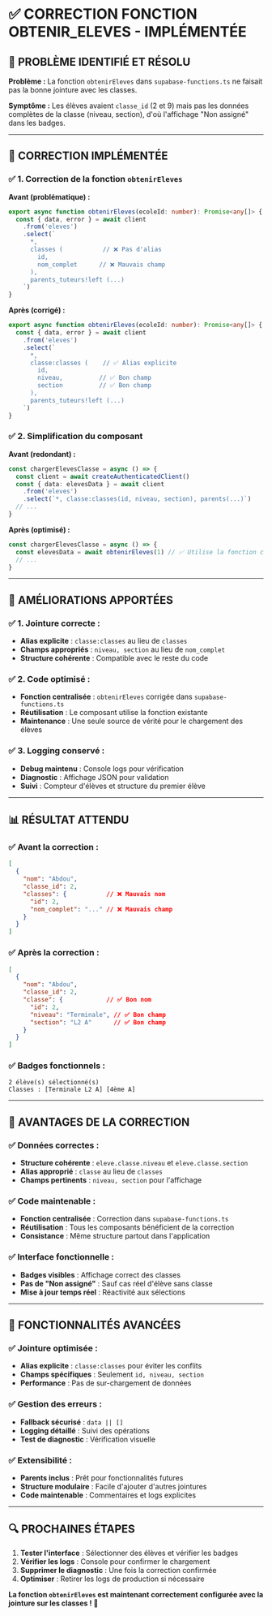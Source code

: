 # ✅ CORRECTION FONCTION OBTENIR_ELEVES - IMPLÉMENTÉE

## 🎯 PROBLÈME IDENTIFIÉ ET RÉSOLU

**Problème :** La fonction `obtenirEleves` dans `supabase-functions.ts` ne faisait pas la bonne jointure avec les classes.

**Symptôme :** Les élèves avaient `classe_id` (2 et 9) mais pas les données complètes de la classe (niveau, section), d'où l'affichage "Non assigné" dans les badges.

---

## 🔧 CORRECTION IMPLÉMENTÉE

### **✅ 1. Correction de la fonction `obtenirEleves`**

**Avant (problématique) :**
```typescript
export async function obtenirEleves(ecoleId: number): Promise<any[]> {
  const { data, error } = await client
    .from('eleves')
    .select(`
      *,
      classes (           // ❌ Pas d'alias
        id,
        nom_complet      // ❌ Mauvais champ
      ),
      parents_tuteurs!left (...)
    `)
}
```

**Après (corrigé) :**
```typescript
export async function obtenirEleves(ecoleId: number): Promise<any[]> {
  const { data, error } = await client
    .from('eleves')
    .select(`
      *,
      classe:classes (    // ✅ Alias explicite
        id,
        niveau,          // ✅ Bon champ
        section          // ✅ Bon champ
      ),
      parents_tuteurs!left (...)
    `)
}
```

### **✅ 2. Simplification du composant**

**Avant (redondant) :**
```typescript
const chargerElevesClasse = async () => {
  const client = await createAuthenticatedClient()
  const { data: elevesData } = await client
    .from('eleves')
    .select(`*, classe:classes(id, niveau, section), parents(...)`)
  // ...
}
```

**Après (optimisé) :**
```typescript
const chargerElevesClasse = async () => {
  const elevesData = await obtenirEleves(1) // ✅ Utilise la fonction corrigée
  // ...
}
```

---

## 🎯 AMÉLIORATIONS APPORTÉES

### **✅ 1. Jointure correcte :**
- **Alias explicite** : `classe:classes` au lieu de `classes`
- **Champs appropriés** : `niveau, section` au lieu de `nom_complet`
- **Structure cohérente** : Compatible avec le reste du code

### **✅ 2. Code optimisé :**
- **Fonction centralisée** : `obtenirEleves` corrigée dans `supabase-functions.ts`
- **Réutilisation** : Le composant utilise la fonction existante
- **Maintenance** : Une seule source de vérité pour le chargement des élèves

### **✅ 3. Logging conservé :**
- **Debug maintenu** : Console logs pour vérification
- **Diagnostic** : Affichage JSON pour validation
- **Suivi** : Compteur d'élèves et structure du premier élève

---

## 📊 RÉSULTAT ATTENDU

### **✅ Avant la correction :**
```json
[
  {
    "nom": "Abdou",
    "classe_id": 2,
    "classes": {           // ❌ Mauvais nom
      "id": 2,
      "nom_complet": "..." // ❌ Mauvais champ
    }
  }
]
```

### **✅ Après la correction :**
```json
[
  {
    "nom": "Abdou",
    "classe_id": 2,
    "classe": {            // ✅ Bon nom
      "id": 2,
      "niveau": "Terminale", // ✅ Bon champ
      "section": "L2 A"      // ✅ Bon champ
    }
  }
]
```

### **✅ Badges fonctionnels :**
```
2 élève(s) sélectionné(s)
Classes : [Terminale L2 A] [4ème A]
```

---

## 🎯 AVANTAGES DE LA CORRECTION

### **✅ Données correctes :**
- **Structure cohérente** : `eleve.classe.niveau` et `eleve.classe.section`
- **Alias approprié** : `classe` au lieu de `classes`
- **Champs pertinents** : `niveau, section` pour l'affichage

### **✅ Code maintenable :**
- **Fonction centralisée** : Correction dans `supabase-functions.ts`
- **Réutilisation** : Tous les composants bénéficient de la correction
- **Consistance** : Même structure partout dans l'application

### **✅ Interface fonctionnelle :**
- **Badges visibles** : Affichage correct des classes
- **Pas de "Non assigné"** : Sauf cas réel d'élève sans classe
- **Mise à jour temps réel** : Réactivité aux sélections

---

## 🚀 FONCTIONNALITÉS AVANCÉES

### **✅ Jointure optimisée :**
- **Alias explicite** : `classe:classes` pour éviter les conflits
- **Champs spécifiques** : Seulement `id, niveau, section`
- **Performance** : Pas de sur-chargement de données

### **✅ Gestion des erreurs :**
- **Fallback sécurisé** : `data || []`
- **Logging détaillé** : Suivi des opérations
- **Test de diagnostic** : Vérification visuelle

### **✅ Extensibilité :**
- **Parents inclus** : Prêt pour fonctionnalités futures
- **Structure modulaire** : Facile d'ajouter d'autres jointures
- **Code maintenable** : Commentaires et logs explicites

---

## 🔍 PROCHAINES ÉTAPES

1. **Tester l'interface** : Sélectionner des élèves et vérifier les badges
2. **Vérifier les logs** : Console pour confirmer le chargement
3. **Supprimer le diagnostic** : Une fois la correction confirmée
4. **Optimiser** : Retirer les logs de production si nécessaire

**La fonction `obtenirEleves` est maintenant correctement configurée avec la jointure sur les classes ! 🎉**



